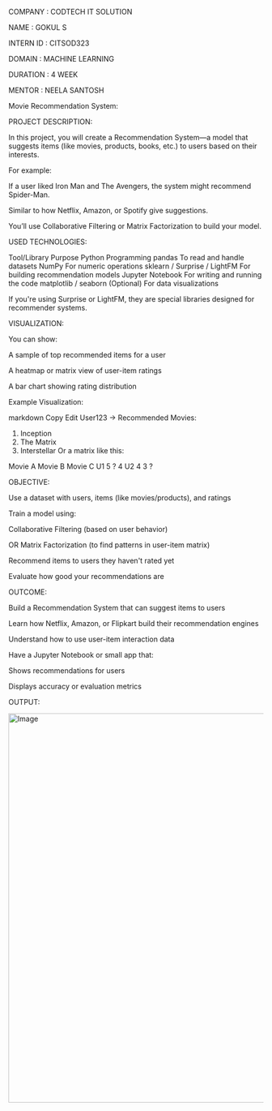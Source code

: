 COMPANY : CODTECH IT SOLUTION 

NAME : GOKUL S

INTERN ID : CITSOD323

DOMAIN : MACHINE LEARNING

DURATION : 4 WEEK

MENTOR : NEELA SANTOSH



Movie Recommendation System:

PROJECT DESCRIPTION:

In this project, you will create a Recommendation System—a model that suggests items (like movies, products, books, etc.) to users based on their interests.

For example:

If a user liked Iron Man and The Avengers, the system might recommend Spider-Man.

Similar to how Netflix, Amazon, or Spotify give suggestions.

You’ll use Collaborative Filtering or Matrix Factorization to build your model.

USED TECHNOLOGIES:

Tool/Library	Purpose
Python	Programming
pandas	To read and handle datasets
NumPy	For numeric operations
sklearn / Surprise / LightFM	For building recommendation models
Jupyter Notebook	For writing and running the code
matplotlib / seaborn	(Optional) For data visualizations

If you're using Surprise or LightFM, they are special libraries designed for recommender systems.

VISUALIZATION:

You can show:

A sample of top recommended items for a user

A heatmap or matrix view of user-item ratings

A bar chart showing rating distribution

Example Visualization:

markdown
Copy
Edit
User123 → Recommended Movies:
1. Inception
2. The Matrix
3. Interstellar
Or a matrix like this:

Movie A	Movie B	Movie C
U1	5	?	4
U2	4	3	?

OBJECTIVE:

Use a dataset with users, items (like movies/products), and ratings

Train a model using:

Collaborative Filtering (based on user behavior)

OR Matrix Factorization (to find patterns in user-item matrix)

Recommend items to users they haven't rated yet

Evaluate how good your recommendations are

OUTCOME:

Build a Recommendation System that can suggest items to users

Learn how Netflix, Amazon, or Flipkart build their recommendation engines

Understand how to use user-item interaction data

Have a Jupyter Notebook or small app that:

Shows recommendations for users

Displays accuracy or evaluation metrics 

OUTPUT:

<img width="1360" height="768" alt="Image" src="https://github.com/user-attachments/assets/ed848094-ae63-406d-b5e1-42483f6646d7" />
